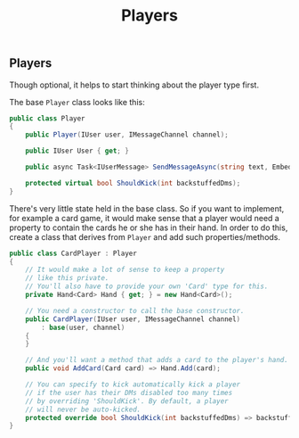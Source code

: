 ﻿---
uid: Addons.MpGame.Players
title: Players
---
## Players

Though optional, it helps to start thinking about the player type first.

The base `Player` class looks like this:
```cs
public class Player
{
    public Player(IUser user, IMessageChannel channel);

    public IUser User { get; }

    public async Task<IUserMessage> SendMessageAsync(string text, Embed embed = null);

    protected virtual bool ShouldKick(int backstuffedDms);
}
```

There's very little state held in the base class. So if you want to implement, for example a card game,
it would make sense that a player would need a property to contain the cards he or she has in their hand.
In order to do this, create a class that derives from `Player` and add such properties/methods.
```cs
public class CardPlayer : Player
{
    // It would make a lot of sense to keep a property
    // like this private.
    // You'll also have to provide your own 'Card' type for this.
    private Hand<Card> Hand { get; } = new Hand<Card>();

    // You need a constructor to call the base constructor.
    public CardPlayer(IUser user, IMessageChannel channel)
        : base(user, channel)
    {
    }

    // And you'll want a method that adds a card to the player's hand.
    public void AddCard(Card card) => Hand.Add(card);

    // You can specify to kick automatically kick a player
    // if the user has their DMs disabled too many times
    // by overriding 'ShouldKick'. By default, a player
    // will never be auto-kicked.
    protected override bool ShouldKick(int backstuffedDms) => backstuffedDms > 5;
}
```
